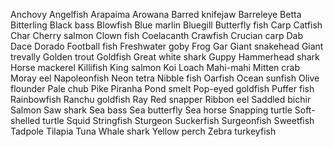 Anchovy
Angelfish
Arapaima
Arowana
Barred knifejaw
Barreleye
Betta
Bitterling
Black bass
Blowfish
Blue marlin
Bluegill
Butterfly fish
Carp
Catfish
Char
Cherry salmon
Clown fish
Coelacanth
Crawfish
Crucian carp
Dab
Dace
Dorado
Football fish
Freshwater goby
Frog
Gar
Giant snakehead
Giant trevally
Golden trout
Goldfish
Great white shark
Guppy
Hammerhead shark
Horse mackerel
Killifish
King salmon
Koi
Loach
Mahi-mahi
Mitten crab
Moray eel
Napoleonfish
Neon tetra
Nibble fish
Oarfish
Ocean sunfish
Olive flounder
Pale chub
Pike
Piranha
Pond smelt
Pop-eyed goldfish
Puffer fish
Rainbowfish
Ranchu goldfish
Ray
Red snapper
Ribbon eel
Saddled bichir
Salmon
Saw shark
Sea bass
Sea butterfly
Sea horse
Snapping turtle
Soft-shelled turtle
Squid
Stringfish
Sturgeon
Suckerfish
Surgeonfish
Sweetfish
Tadpole
Tilapia
Tuna
Whale shark
Yellow perch
Zebra turkeyfish
